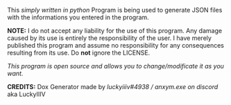 This *simply written in python* Program is being used to generate JSON files with the informations you entered in the program.

**NOTE:**
I do not accept any liability for the use of this program. Any damage caused by its use is entirely the responsibility of the user. I have merely published this program and assume no responsibility for any consequences resulting from its use.
Do **not** ignore the LICENSE.

*This program is open source and allows you to change/modificate it as you want.*

**CREDITS:**
Dox Generator made by *luckyiiiv#4938 / anxym.exe on discord* aka LuckyIIIV
